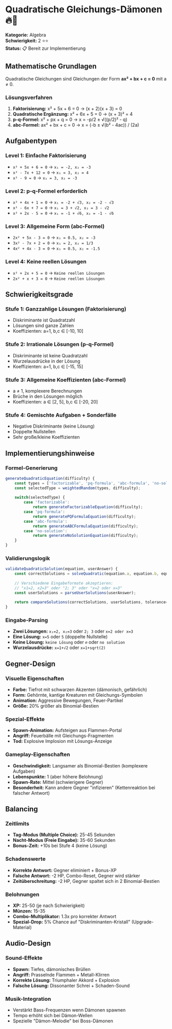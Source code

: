 # Quadratische Gleichungs-Dämonen 🔥👿

**Kategorie:** Algebra  
**Schwierigkeit:** 2 ⭐⭐  
**Status:** 📋 Bereit zur Implementierung

## Mathematische Grundlagen

Quadratische Gleichungen sind Gleichungen der Form **ax² + bx + c = 0** mit a ≠ 0.

### Lösungsverfahren
1. **Faktorisierung:** x² + 5x + 6 = 0 → (x + 2)(x + 3) = 0
2. **Quadratische Ergänzung:** x² + 6x + 5 = 0 → (x + 3)² = 4
3. **p-q-Formel:** x² + px + q = 0 → x = -p/2 ± √((p/2)² - q)
4. **abc-Formel:** ax² + bx + c = 0 → x = (-b ± √(b² - 4ac)) / (2a)

## Aufgabentypen

### Level 1: Einfache Faktorisierung
- `x² + 5x + 6 = 0` → `x₁ = -2, x₂ = -3`
- `x² - 7x + 12 = 0` → `x₁ = 3, x₂ = 4`
- `x² - 9 = 0` → `x₁ = 3, x₂ = -3`

### Level 2: p-q-Formel erforderlich
- `x² + 4x + 1 = 0` → `x₁ = -2 + √3, x₂ = -2 - √3`
- `x² - 6x + 7 = 0` → `x₁ = 3 + √2, x₂ = 3 - √2`
- `x² + 2x - 5 = 0` → `x₁ = -1 + √6, x₂ = -1 - √6`

### Level 3: Allgemeine Form (abc-Formel)
- `2x² + 5x - 3 = 0` → `x₁ = 0.5, x₂ = -3`
- `3x² - 7x + 2 = 0` → `x₁ = 2, x₂ = 1/3`
- `4x² + 4x - 3 = 0` → `x₁ = 0.5, x₂ = -1.5`

### Level 4: Keine reellen Lösungen
- `x² + 2x + 5 = 0` → `Keine reellen Lösungen`
- `2x² + x + 3 = 0` → `Keine reellen Lösungen`

## Schwierigkeitsgrade

### Stufe 1: Ganzzahlige Lösungen (Faktorisierung)
- Diskriminante ist Quadratzahl
- Lösungen sind ganze Zahlen
- Koeffizienten: a=1, b,c ∈ [-10, 10]

### Stufe 2: Irrationale Lösungen (p-q-Formel)
- Diskriminante ist keine Quadratzahl
- Wurzelausdrücke in der Lösung
- Koeffizienten: a=1, b,c ∈ [-15, 15]

### Stufe 3: Allgemeine Koeffizienten (abc-Formel)
- a ≠ 1, komplexere Berechnungen
- Brüche in den Lösungen möglich
- Koeffizienten: a ∈ [2, 5], b,c ∈ [-20, 20]

### Stufe 4: Gemischte Aufgaben + Sonderfälle
- Negative Diskriminante (keine Lösung)
- Doppelte Nullstellen
- Sehr große/kleine Koeffizienten

## Implementierungshinweise

### Formel-Generierung
```javascript
generateQuadraticEquation(difficulty) {
    const types = ['factorizable', 'pq-formula', 'abc-formula', 'no-solution'];
    const selectedType = weightedRandom(types, difficulty);
    
    switch(selectedType) {
        case 'factorizable':
            return generateFactorizableEquation(difficulty);
        case 'pq-formula':
            return generatePQFormulaEquation(difficulty);
        case 'abc-formula':
            return generateABCFormulaEquation(difficulty);
        case 'no-solution':
            return generateNoSolutionEquation(difficulty);
    }
}
```

### Validierungslogik
```javascript
validateQuadraticSolution(equation, userAnswer) {
    const correctSolutions = solveQuadratic(equation.a, equation.b, equation.c);
    
    // Verschiedene Eingabeformate akzeptieren:
    // "x1=2, x2=3" oder "2; 3" oder "x=2 oder x=3"
    const userSolutions = parseUserSolutions(userAnswer);
    
    return compareSolutions(correctSolutions, userSolutions, tolerance=0.01);
}
```

### Eingabe-Parsing
- **Zwei Lösungen:** `x₁=2, x₂=3` oder `2; 3` oder `x=2 oder x=3`
- **Eine Lösung:** `x=5` oder `5` (doppelte Nullstelle)
- **Keine Lösung:** `keine Lösung` oder `∅` oder `no solution`
- **Wurzelausdrücke:** `x=1+√2` oder `x=1+sqrt(2)`

## Gegner-Design

### Visuelle Eigenschaften
- **Farbe:** Tiefrot mit schwarzen Akzenten (dämonisch, gefährlich)
- **Form:** Gehörnte, kantige Kreaturen mit Gleichungs-Symbolen
- **Animation:** Aggressive Bewegungen, Feuer-Partikel
- **Größe:** 20% größer als Binomial-Bestien

### Spezial-Effekte
- **Spawn-Animation:** Aufsteigen aus Flammen-Portal
- **Angriff:** Feuerbälle mit Gleichungs-Fragmenten
- **Tod:** Explosive Implosion mit Lösungs-Anzeige

### Gameplay-Eigenschaften
- **Geschwindigkeit:** Langsamer als Binomial-Bestien (komplexere Aufgaben)
- **Lebenspunkte:** 1 (aber höhere Belohnung)
- **Spawn-Rate:** Mittel (schwierigere Gegner)
- **Besonderheit:** Kann andere Gegner "infizieren" (Kettenreaktion bei falscher Antwort)

## Balancing

### Zeitlimits
- **Tag-Modus (Multiple Choice):** 25-45 Sekunden
- **Nacht-Modus (Freie Eingabe):** 35-60 Sekunden
- **Bonus-Zeit:** +10s bei Stufe 4 (keine Lösung)

### Schadenswerte
- **Korrekte Antwort:** Gegner eliminiert + Bonus-XP
- **Falsche Antwort:** -2 HP, Combo-Reset, Gegner wird stärker
- **Zeitüberschreitung:** -2 HP, Gegner spaltet sich in 2 Binomial-Bestien

### Belohnungen
- **XP:** 25-50 (je nach Schwierigkeit)
- **Münzen:** 15-35
- **Combo-Multiplikator:** 1.3x pro korrekter Antwort
- **Spezial-Drop:** 5% Chance auf "Diskriminanten-Kristall" (Upgrade-Material)

## Audio-Design

### Sound-Effekte
- **Spawn:** Tiefes, dämonisches Brüllen
- **Angriff:** Prasselnde Flammen + Metall-Klirren
- **Korrekte Lösung:** Triumphaler Akkord + Explosion
- **Falsche Lösung:** Dissonanter Schrei + Schaden-Sound

### Musik-Integration
- Verstärkt Bass-Frequenzen wenn Dämonen spawnen
- Tempo erhöht sich bei Dämon-Wellen
- Spezielle "Dämon-Melodie" bei Boss-Dämonen
